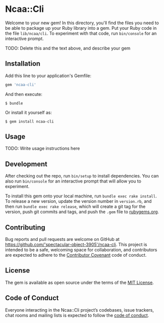 # Ncaa::Cli

Welcome to your new gem! In this directory, you'll find the files you need to be able to package up your Ruby library into a gem. Put your Ruby code in the file `lib/ncaa/cli`. To experiment with that code, run `bin/console` for an interactive prompt.

TODO: Delete this and the text above, and describe your gem

## Installation

Add this line to your application's Gemfile:

```ruby
gem 'ncaa-cli'
```

And then execute:

    $ bundle

Or install it yourself as:

    $ gem install ncaa-cli

## Usage

TODO: Write usage instructions here

## Development

After checking out the repo, run `bin/setup` to install dependencies. You can also run `bin/console` for an interactive prompt that will allow you to experiment.

To install this gem onto your local machine, run `bundle exec rake install`. To release a new version, update the version number in `version.rb`, and then run `bundle exec rake release`, which will create a git tag for the version, push git commits and tags, and push the `.gem` file to [rubygems.org](https://rubygems.org).

## Contributing

Bug reports and pull requests are welcome on GitHub at https://github.com/'spectacular-object-3905'/ncaa-cli. This project is intended to be a safe, welcoming space for collaboration, and contributors are expected to adhere to the [Contributor Covenant](http://contributor-covenant.org) code of conduct.

## License

The gem is available as open source under the terms of the [MIT License](https://opensource.org/licenses/MIT).

## Code of Conduct

Everyone interacting in the Ncaa::Cli project’s codebases, issue trackers, chat rooms and mailing lists is expected to follow the [code of conduct](https://github.com/'spectacular-object-3905'/ncaa-cli/blob/master/CODE_OF_CONDUCT.md).
